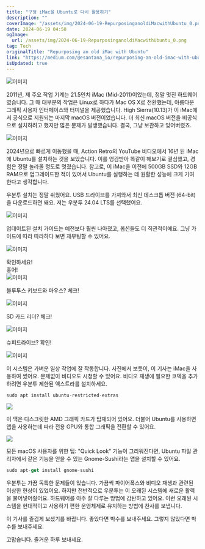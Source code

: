 ```yaml
---
title: "구형 iMac을 Ubuntu로 다시 활용하기"
description: ""
coverImage: "/assets/img/2024-06-19-RepurposinganoldiMacwithUbuntu_0.png"
date: 2024-06-19 04:50
ogImage:
  url: /assets/img/2024-06-19-RepurposinganoldiMacwithUbuntu_0.png
tag: Tech
originalTitle: "Repurposing an old iMac with Ubuntu"
link: "https://medium.com/@esantana_io/repurposing-an-old-imac-with-ubuntu-650d97a138c5"
isUpdated: true
---
```


![이미지](/assets/img/2024-06-19-RepurposinganoldiMacwithUbuntu_0.png)

2011년, 제 주요 작업 기계는 21.5인치 iMac (Mid-2011)이었는데, 정말 멋진 하드웨어였습니다. 그 때 대부분의 작업은 Linux로 하다가 Mac OS X로 전환했는데, 아름다운 그래픽 사용자 인터페이스와 터미널을 제공했습니다. High Sierra(10.13)가 이 iMac에서 공식으로 지원되는 마지막 macOS 버전이었습니다. 더 최신 macOS 버전을 비공식으로 설치하려고 했지만 많은 문제가 발생했습니다. 결국, 그냥 보관하고 잊어버렸죠.

![이미지](/assets/img/2024-06-19-RepurposinganoldiMacwithUbuntu_1.png)

2024년으로 빠르게 이동했을 때, Action Retro의 YouTube 비디오에서 16년 된 iMac에 Ubuntu를 설치하는 것을 보았습니다. 이를 영감받아 똑같이 해보기로 결심했고, 경험은 정말 놀라울 정도로 멋졌습니다. 참고로, 이 iMac을 이전에 500GB SSD와 12GB RAM으로 업그레이드한 적이 있어서 Ubuntu를 실행하는 데 원활한 성능에 크게 기여한다고 생각합니다.

<!-- cozy-coder - 수평 -->

<ins class="adsbygoogle"
     style="display:block"
     data-ad-client="ca-pub-4877378276818686"
     data-ad-slot="1107185301"
     data-ad-format="auto"
     data-full-width-responsive="true"></ins>

<script>
     (adsbygoogle = window.adsbygoogle || []).push({});
</script>

우분투 설치는 정말 쉬웠어요. USB 드라이브를 가져와서 최신 데스크톱 버전 (64-bit)을 다운로드하면 돼요. 저는 우분투 24.04 LTS를 선택했어요.

![이미지](/assets/img/2024-06-19-RepurposinganoldiMacwithUbuntu_2.png)

업데이트된 설치 가이드는 예전보다 훨씬 나아졌고, 옵션들도 더 직관적이에요. 그냥 가이드에 따라 따라하다 보면 재부팅할 수 있어요.

![이미지](/assets/img/2024-06-19-RepurposinganoldiMacwithUbuntu_3.png)

<!-- cozy-coder - 수평 -->

<ins class="adsbygoogle"
     style="display:block"
     data-ad-client="ca-pub-4877378276818686"
     data-ad-slot="1107185301"
     data-ad-format="auto"
     data-full-width-responsive="true"></ins>

<script>
     (adsbygoogle = window.adsbygoogle || []).push({});
</script>

확인하세요!  
홍어!  
![이미지](/assets/img/2024-06-19-RepurposinganoldiMacwithUbuntu_4.png)

<!-- cozy-coder - 수평 -->

<ins class="adsbygoogle"
     style="display:block"
     data-ad-client="ca-pub-4877378276818686"
     data-ad-slot="1107185301"
     data-ad-format="auto"
     data-full-width-responsive="true"></ins>

<script>
     (adsbygoogle = window.adsbygoogle || []).push({});
</script>

블루투스 키보드와 마우스? 체크!

![이미지](/assets/img/2024-06-19-RepurposinganoldiMacwithUbuntu_5.png)

SD 카드 리더? 체크!

![이미지](/assets/img/2024-06-19-RepurposinganoldiMacwithUbuntu_6.png)

<!-- cozy-coder - 수평 -->

<ins class="adsbygoogle"
     style="display:block"
     data-ad-client="ca-pub-4877378276818686"
     data-ad-slot="1107185301"
     data-ad-format="auto"
     data-full-width-responsive="true"></ins>

<script>
     (adsbygoogle = window.adsbygoogle || []).push({});
</script>

슈퍼드라이브? 확인!

![이미지](/assets/img/2024-06-19-RepurposinganoldiMacwithUbuntu_7.png)

이 시스템은 가벼운 일상 작업에 잘 작동합니다. 사진에서 보듯이, 이 기사는 iMac을 사용하여 썼어요. 문제없이 비디오도 시청할 수 있어요. 비디오 재생에 필요한 코덱을 추가하려면 우분투 제한된 엑스트라를 설치하세요.

```js
sudo apt install ubuntu-restricted-extras
```

<!-- cozy-coder - 수평 -->

<ins class="adsbygoogle"
     style="display:block"
     data-ad-client="ca-pub-4877378276818686"
     data-ad-slot="1107185301"
     data-ad-format="auto"
     data-full-width-responsive="true"></ins>

<script>
     (adsbygoogle = window.adsbygoogle || []).push({});
</script>

<img src="/assets/img/2024-06-19-RepurposinganoldiMacwithUbuntu_8.png" />

이 맥은 디스크릿한 AMD 그래픽 카드가 탑재되어 있어요. 더불어 Ubuntu를 사용하면 앱을 사용하는데 따라 전용 GPU와 통합 그래픽을 전환할 수 있어요.

<img src="/assets/img/2024-06-19-RepurposinganoldiMacwithUbuntu_9.png" />

모든 macOS 사용자를 위한 팁: "Quick Look" 기능이 그리워진다면, Ubuntu 파일 관리자에서 같은 기능을 얻을 수 있는 Gnome-Sushi라는 앱을 설치할 수 있어요.

<!-- cozy-coder - 수평 -->

<ins class="adsbygoogle"
     style="display:block"
     data-ad-client="ca-pub-4877378276818686"
     data-ad-slot="1107185301"
     data-ad-format="auto"
     data-full-width-responsive="true"></ins>

<script>
     (adsbygoogle = window.adsbygoogle || []).push({});
</script>

```js
sudo apt-get install gnome-sushi
```

우분투는 가끔 독특한 문제들이 있습니다. 가끔씩 파이어폭스와 비디오 재생과 관련된 이상한 현상이 있었어요. 하지만 전반적으로 우분투는 이 오래된 시스템에 새로운 활력을 불어넣어줬어요. 하드웨어를 아주 잘 다루는 방법에 감탄하고 있어요. 이런 오래된 시스템을 현대적이고 사용하기 편한 운영체제로 유지하는 방법에 찬사를 보냅니다.

이 기사를 즐겁게 보셨기를 바랍니다. 좋았다면 박수를 보내주세요. 그렇지 않았다면 박수를 보내주세요.

고맙습니다. 즐거운 하루 보내세요.
